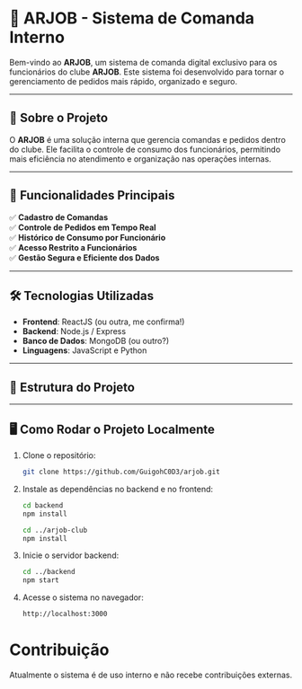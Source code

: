 # 🏢 ARJOB - Sistema de Comanda Interno

Bem-vindo ao **ARJOB**, um sistema de comanda digital exclusivo para os funcionários do clube **ARJOB**. Este sistema foi desenvolvido para tornar o gerenciamento de pedidos mais rápido, organizado e seguro.

---

## 📌 Sobre o Projeto

O **ARJOB** é uma solução interna que gerencia comandas e pedidos dentro do clube. Ele facilita o controle de consumo dos funcionários, permitindo mais eficiência no atendimento e organização nas operações internas.

---

## 🚀 Funcionalidades Principais

✅ **Cadastro de Comandas**  
✅ **Controle de Pedidos em Tempo Real**  
✅ **Histórico de Consumo por Funcionário**  
✅ **Acesso Restrito a Funcionários**  
✅ **Gestão Segura e Eficiente dos Dados**  

---

## 🛠️ Tecnologias Utilizadas

- **Frontend**: ReactJS (ou outra, me confirma!)  
- **Backend**: Node.js / Express  
- **Banco de Dados**: MongoDB (ou outro?)  
- **Linguagens**: JavaScript e Python  

---

## 📂 Estrutura do Projeto


---

## 🖥️ Como Rodar o Projeto Localmente

1. Clone o repositório:
   ```bash
   git clone https://github.com/GuigohC0D3/arjob.git

2. Instale as dependências no backend e no frontend:
   ```bash
   cd backend
   npm install

   cd ../arjob-club
   npm install
   ```

3. Inicie o servidor backend:
   ```bash
   cd ../backend
   npm start
   ```

4. Acesse o sistema no navegador:
   ```bash
   http://localhost:3000
   ```

# Contribuição
Atualmente o sistema é de uso interno e não recebe contribuições externas.
